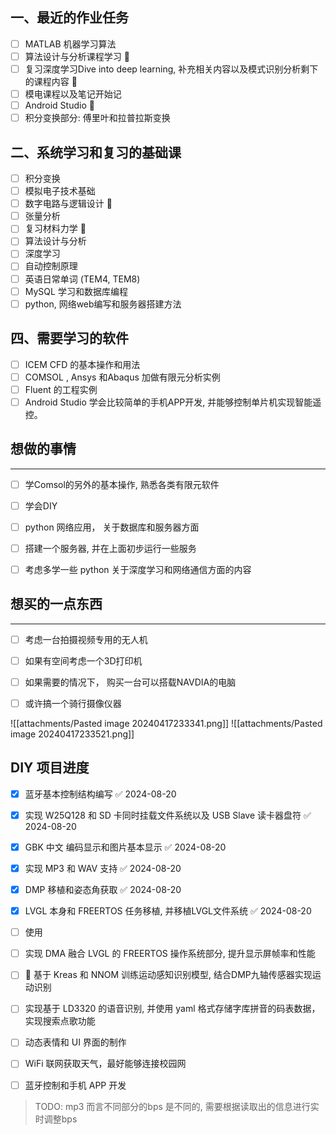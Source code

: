 ## 一、最近的作业任务
- [ ] MATLAB 机器学习算法
- [ ] 算法设计与分析课程学习 🔼 
- [ ] 复习深度学习Dive into deep learning, 补充相关内容以及模式识别分析剩下的课程内容 🔼  
- [ ] 模电课程以及笔记开始记 
- [ ] Android Studio 🔽  
- [ ] 积分变换部分: 傅里叶和拉普拉斯变换 

## 二、系统学习和复习的基础课
- [ ] 积分变换  
- [ ] 模拟电子技术基础 
- [ ] 数字电路与逻辑设计 🔽 
- [ ] 张量分析 
- [ ] 复习材料力学 🔼 
- [ ] 算法设计与分析 
- [ ] 深度学习 
- [ ] 自动控制原理 
- [ ] 英语日常单词 (TEM4, TEM8)
- [ ] MySQL 学习和数据库编程 
- [ ] python, 网络web编写和服务器搭建方法 

## 四、需要学习的软件
- [ ] ICEM CFD 的基本操作和用法 
- [ ] COMSOL , Ansys 和Abaqus 加做有限元分析实例 
- [ ] Fluent 的工程实例
- [ ] Android Studio 学会比较简单的手机APP开发, 并能够控制单片机实现智能遥控。

## 想做的事情
--- 
- [ ] 学Comsol的另外的基本操作, 熟悉各类有限元软件 
- [ ] 学会DIY 
- [ ] python 网络应用， 关于数据库和服务器方面 
- [ ] 搭建一个服务器, 并在上面初步运行一些服务  
- [ ] 考虑多学一些 python 关于深度学习和网络通信方面的内容 


## 想买的一点东西 
--- 
- [ ] 考虑一台拍摄视频专用的无人机
- [ ] 如果有空间考虑一个3D打印机
- [ ] 如果需要的情况下， 购买一台可以搭载NAVDIA的电脑

- [ ] 或许搞一个骑行摄像仪器

![[attachments/Pasted image 20240417233341.png]]
![[attachments/Pasted image 20240417233521.png]]

## DIY 项目进度
- [x] 蓝牙基本控制结构编写 ✅ 2024-08-20
- [x] 实现 W25Q128 和 SD 卡同时挂载文件系统以及 USB Slave 读卡器盘符 ✅ 2024-08-20
- [x] GBK 中文 编码显示和图片基本显示 ✅ 2024-08-20
- [x] 实现 MP3 和 WAV 支持 ✅ 2024-08-20
- [x] DMP 移植和姿态角获取 ✅ 2024-08-20
- [x] LVGL 本身和 FREERTOS 任务移植, 并移植LVGL文件系统 ✅ 2024-08-20 
- [ ] 使用 
- [ ] 实现 DMA 融合 LVGL 的 FREERTOS 操作系统部分, 提升显示屏帧率和性能
- [ ] 🔼 基于 Kreas 和 NNOM 训练运动感知识别模型, 结合DMP九轴传感器实现运动识别 
- [ ] 实现基于 LD3320 的语音识别, 并使用 yaml 格式存储字库拼音的码表数据，实现搜索点歌功能  
- [ ] 动态表情和 UI 界面的制作 
- [ ] WiFi 联网获取天气，最好能够连接校园网 
- [ ] 蓝牙控制和手机 APP 开发 


> TODO: mp3 而言不同部分的bps 是不同的, 需要根据读取出的信息进行实时调整bps


